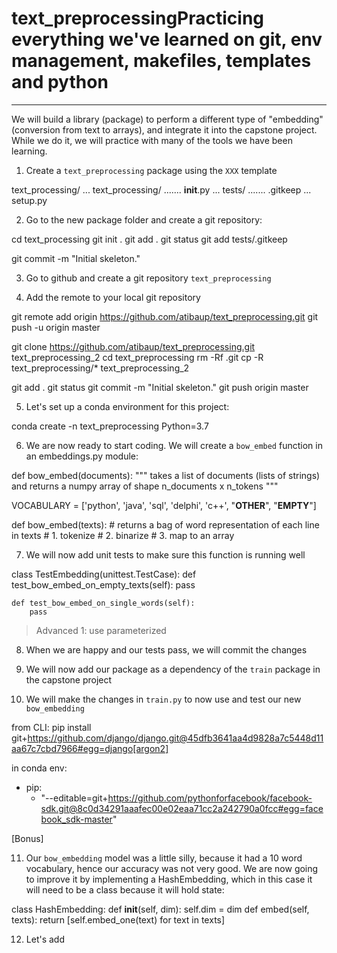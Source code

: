 # text_preprocessingPracticing everything we've learned on git, env management, makefiles, templates and python
------------------------------------------------------------------------------------------

We will build a library (package) to perform a different type of "embedding" (conversion
from text to arrays), and integrate it into the capstone project. While we do it, we will 
practice with many of the tools we have been learning.

1. Create a `text_preprocessing` package using the `XXX` template

text_processing/
... text_processing/
....... __init__.py
... tests/
....... .gitkeep
... setup.py 

2. Go to the new package folder and create a git repository:

cd text_processing
git init .
git add .
git status
git add tests/.gitkeep

git commit -m "Initial skeleton."

3. Go to github and create a git repository `text_preprocessing`

4. Add the remote to your local git repository

git remote add origin https://github.com/atibaup/text_preprocessing.git
git push -u origin master

git clone https://github.com/atibaup/text_preprocessing.git text_preprocessing_2
cd text_preprocessing
rm -Rf .git
cp -R text_preprocessing/* text_preprocessing_2

git add .
git status
git commit -m "Initial skeleton."
git push origin master

5. Let's set up a conda environment for this project:

conda create -n text_preprocessing Python=3.7

6. We are now ready to start coding. We will create a `bow_embed` function in an embeddings.py module:


def bow_embed(documents):
	"""
	takes a list of documents (lists of strings) and returns
	a numpy array of shape n_documents x n_tokens
	"""

VOCABULARY = ['python', 'java', 'sql', 'delphi', 'c++', "__OTHER__", "__EMPTY__"]

def bow_embed(texts):
	# returns a bag of word representation of each line in texts
	# 1. tokenize
	# 2. binarize
	# 3. map to an array

7. We will now add unit tests to make sure this function is running well

class TestEmbedding(unittest.TestCase):
	def test_bow_embed_on_empty_texts(self):
		pass

	def test_bow_embed_on_single_words(self):
		pass

> Advanced 1: use parameterized

8. When we are happy and our tests pass, we will commit the changes 

9. We will now add our package as a dependency of the `train` package in the capstone project

10. We will make the changes in `train.py` to now use and test our new `bow_embedding`

from CLI: 
pip install git+https://github.com/django/django.git@45dfb3641aa4d9828a7c5448d11aa67c7cbd7966#egg=django[argon2]

in conda env:

- pip:
     - "--editable=git+https://github.com/pythonforfacebook/facebook-sdk.git@8c0d34291aaafec00e02eaa71cc2a242790a0fcc#egg=facebook_sdk-master"


[Bonus]

11. Our `bow_embedding` model was a little silly, because it had a 10 word vocabulary, hence our accuracy was not very good. We are now going to improve it by implementing
a HashEmbedding, which in this case it will need to be a class because it will hold state:


class HashEmbedding:
	def __init__(self, dim):
		self.dim = dim
	def embed(self, texts):
		return [self.embed_one(text) for text in texts]

12. Let's add 

